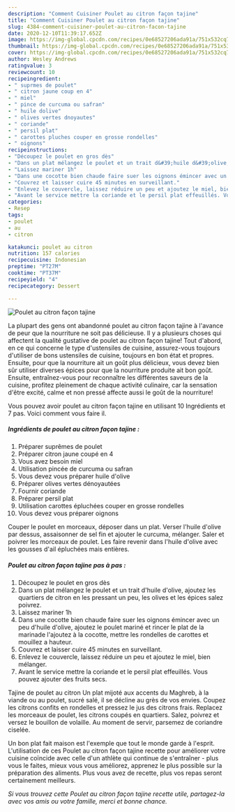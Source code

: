 ```yaml
---
description: "Comment Cuisiner Poulet au citron façon tajine"
title: "Comment Cuisiner Poulet au citron façon tajine"
slug: 4384-comment-cuisiner-poulet-au-citron-facon-tajine
date: 2020-12-10T11:39:17.652Z
image: https://img-global.cpcdn.com/recipes/0e68527206ada91a/751x532cq70/poulet-au-citron-facon-tajine-photo-principale-de-la-recette.jpg
thumbnail: https://img-global.cpcdn.com/recipes/0e68527206ada91a/751x532cq70/poulet-au-citron-facon-tajine-photo-principale-de-la-recette.jpg
cover: https://img-global.cpcdn.com/recipes/0e68527206ada91a/751x532cq70/poulet-au-citron-facon-tajine-photo-principale-de-la-recette.jpg
author: Wesley Andrews
ratingvalue: 3
reviewcount: 10
recipeingredient:
- " suprmes de poulet"
- " citron jaune coup en 4"
- " miel"
- " pince de curcuma ou safran"
- " huile dolive"
- " olives vertes dnoyautes"
- " coriande"
- " persil plat"
- " carottes pluches couper en grosse rondelles"
- " oignons"
recipeinstructions:
- "Découpez le poulet en gros dès"
- "Dans un plat mélangez le poulet et un trait d&#39;huile d&#39;olive, ajoutez les quartiers de citron en les pressant un peu, les olives et les épices salez poivrez."
- "Laissez mariner 1h"
- "Dans une cocotte bien chaude faire suer les oignons émincer avec un peu d&#39;huile d&#39;olive, ajoutez le poulet mariné et rincer le plat de la marinade l&#39;ajoutez à la cocotte, mettre les rondelles de carottes et mouillez a hauteur."
- "Couvrez et laisser cuire 45 minutes en surveillant."
- "Enlevez le couvercle, laissez réduire un peu et ajoutez le miel, bien mélanger."
- "Avant le service mettre la coriande et le persil plat effeuillés. Vous pouvez ajouter des fruits secs."
categories:
- Resep
tags:
- poulet
- au
- citron

katakunci: poulet au citron 
nutrition: 157 calories
recipecuisine: Indonesian
preptime: "PT27M"
cooktime: "PT37M"
recipeyield: "4"
recipecategory: Dessert

---
```



![Poulet au citron façon tajine](https://img-global.cpcdn.com/recipes/0e68527206ada91a/751x532cq70/poulet-au-citron-facon-tajine-photo-principale-de-la-recette.jpg)

La plupart des gens ont abandonné poulet au citron façon tajine à l'avance de peur que la nourriture ne soit pas délicieuse. Il y a plusieurs choses qui affectent la qualité gustative de poulet au citron façon tajine! Tout d'abord, en ce qui concerne le type d'ustensiles de cuisine, assurez-vous toujours d'utiliser de bons ustensiles de cuisine, toujours en bon état et propres. Ensuite, pour que la nourriture ait un goût plus délicieux, vous devez bien sûr utiliser diverses épices pour que la nourriture produite ait bon goût. Ensuite, entraînez-vous pour reconnaître les différentes saveurs de la cuisine, profitez pleinement de chaque activité culinaire, car la sensation d'être excité, calme et non pressé affecte aussi le goût de la nourriture!

<!--inarticleads1-->

Vous pouvez avoir poulet au citron façon tajine en utilisant 10 Ingrédients et 7 pas. Voici comment vous faire il.

##### Ingrédients de poulet au citron façon tajine :

1. Préparer  suprêmes de poulet
1. Préparer  citron jaune coupé en 4
1. Vous avez besoin  miel
1. Utilisation  pincée de curcuma ou safran
1. Vous devez vous préparer  huile d&#39;olive
1. Préparer  olives vertes dénoyautées
1. Fournir  coriande
1. Préparer  persil plat
1. Utilisation  carottes épluchées couper en grosse rondelles
1. Vous devez vous préparer  oignons


Couper le poulet en morceaux, déposer dans un plat. Verser l&#39;huile d&#39;olive par dessus, assaisonner de sel fin et ajouter le curcuma, mélanger. Saler et poivrer les morceaux de poulet. Les faire revenir dans l&#39;huile d&#39;olive avec les gousses d&#39;ail épluchées mais entières. 

<!--inarticleads2-->

##### Poulet au citron façon tajine pas à pas :

1. Découpez le poulet en gros dès
1. Dans un plat mélangez le poulet et un trait d&#39;huile d&#39;olive, ajoutez les quartiers de citron en les pressant un peu, les olives et les épices salez poivrez.
1. Laissez mariner 1h
1. Dans une cocotte bien chaude faire suer les oignons émincer avec un peu d&#39;huile d&#39;olive, ajoutez le poulet mariné et rincer le plat de la marinade l&#39;ajoutez à la cocotte, mettre les rondelles de carottes et mouillez a hauteur.
1. Couvrez et laisser cuire 45 minutes en surveillant.
1. Enlevez le couvercle, laissez réduire un peu et ajoutez le miel, bien mélanger.
1. Avant le service mettre la coriande et le persil plat effeuillés. Vous pouvez ajouter des fruits secs.


Tajine de poulet au citron Un plat mijoté aux accents du Maghreb, à la viande ou au poulet, sucré salé, il se décline au grès de vos envies. Coupez les citrons confits en rondelles et pressez le jus des citrons frais. Replacez les morceaux de poulet, les citrons coupés en quartiers. Salez, poivrez et versez le bouillon de volaille. Au moment de servir, parsemez de coriandre ciselée. 

<!--inarticleads1-->

<p>
Un bon plat fait maison est l'exemple que tout le monde garde à l'esprit. L'utilisation de ces Poulet au citron façon tajine recette pour améliorer votre cuisine coïncide avec celle d'un athlète qui continue de s'entraîner - plus vous le faites, mieux vous vous améliorez, apprenez le plus possible sur la préparation des aliments. Plus vous avez de recette, plus vos repas seront certainement meilleurs.
</p>

<p>
<i>Si vous trouvez cette Poulet au citron façon tajine recette utile, partagez-la avec vos amis ou votre famille, merci et bonne chance.</i>
</p>
